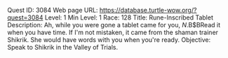 Quest ID: 3084
Web page URL: https://database.turtle-wow.org/?quest=3084
Level: 1
Min Level: 1
Race: 128
Title: Rune-Inscribed Tablet
Description: Ah, while you were gone a tablet came for you, $N.$B$BRead it when you have time. If I'm not mistaken, it came from the shaman trainer Shikrik. She would have words with you when you're ready.
Objective: Speak to Shikrik in the Valley of Trials.
